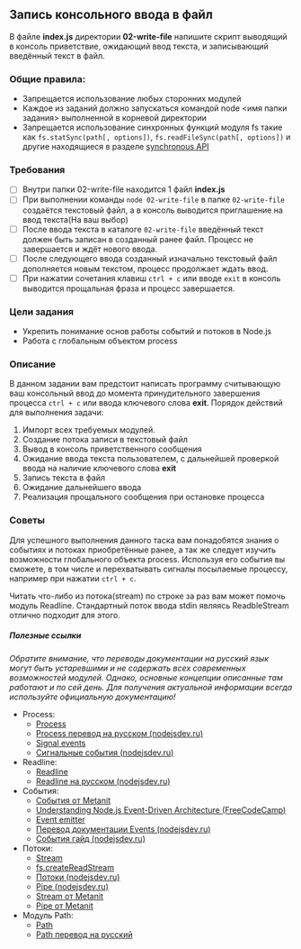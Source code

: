 ## Запись консольного ввода в файл

В файле **index.js** директории **02-write-file** напишите скрипт выводящий в консоль приветствие, ожидающий ввод текста, и записывающий введённый текст в файл.

### Общие правила:

- Запрещается использование любых сторонних модулей
- Каждое из заданий должно запускаться командой node <имя папки задания> выполненной в корневой директории
- Запрещается использование синхронных функций модуля fs такие как `fs.statSync(path[, options])`,
  `fs.readFileSync(path[, options])` и другие находящиеся в разделе [synchronous API](https://nodejs.org/api/fs.html#fs_synchronous_api)

### Требования

- [ ] Внутри папки 02-write-file находится 1 файл **index.js**
- [ ] При выполнении команды `node 02-write-file` в папке `02-write-file` создаётся текстовый файл, а в консоль выводится приглашение на ввод текста(На ваш выбор)
- [ ] После ввода текста в каталоге `02-write-file` введённый текст должен быть записан в созданный ранее файл. Процесс не завершается и ждёт нового ввода.
- [ ] После следующего ввода созданный изначально текстовый файл дополняется новым текстом, процесс продолжает ждать ввод.
- [ ] При нажатии сочетания клавиш `ctrl + c` или вводе `exit` в консоль выводится прощальная фраза и процесс завершается.

### Цели задания

- Укрепить понимание основ работы событий и потоков в Node.js
- Работа с глобальным объектом process

### Описание

В данном задании вам предстоит написать программу считывающую ваш консольный ввод до момента принудительного завершения процесса `ctrl + c` или ввода ключевого слова **exit**. Порядок действий для выполнения задачи:

1. Импорт всех требуемых модулей.
2. Создание потока записи в текстовый файл
3. Вывод в консоль приветственного сообщения
4. Ожидание ввода текста пользователем, с дальнейшей проверкой ввода на наличие ключевого слова **exit**
5. Запись текста в файл
6. Ожидание дальнейшего ввода
7. Реализация прощального сообщения при остановке процесса

### Советы

Для успешного выполнения данного таска вам понадобятся знания о событиях и потоках приобретённые ранее, а так же следует изучить возможности глобального объекта process. Используя его события вы сможете, в том числе и перехватывать сигналы посылаемые процессу, например при нажатии `ctrl + c`.

Читать что-либо из потока(stream) по строке за раз вам может помочь модуль Readline. Стандартный поток ввода stdin являясь ReadbleStream отлично подходит для этого.

##### Полезные ссылки

_Обратите внимание, что переводы документации на русский язык могут быть устаревшими и не содержать всех современных возможностей модулей. Однако, основные концепции описанные там работают и по сей день. Для получения актуальной информации всегда используйте официальную документацию!_

- Process:
  - [Process](https://nodejs.org/api/process.html)
  - [Process перевод на русском (nodejsdev.ru)](https://nodejsdev.ru/api/process/)
  - [Signal events](https://nodejs.org/api/process.html#process_signal_events)
  - [Сигнальные события (nodejsdev.ru)](https://nodejsdev.ru/api/process/#signal-events)
- Readline:
  - [Readline](https://nodejs.org/api/readline.html)
  - [Readline на русском (nodejsdev.ru)](https://nodejsdev.ru/api/readline/)
- События:
  - [События от Metanit](https://metanit.com/web/nodejs/2.9.php)
  - [Understanding Node.js Event-Driven Architecture (FreeCodeCamp)](https://www.freecodecamp.org/news/understanding-node-js-event-driven-architecture-223292fcbc2d/)
  - [Event emitter](https://nodejs.dev/learn/the-nodejs-event-emitter)
  - [Перевод документации Events (nodejsdev.ru)](https://nodejsdev.ru/api/events/)
  - [События гайд (nodejsdev.ru)](https://nodejsdev.ru/guide/events/)
- Потоки:
  - [Stream](https://nodejs.org/api/stream.html)
  - [fs.createReadStream](https://nodejs.org/api/fs.html#fs_fs_createreadstream_path_options)
  - [Потоки (nodejsdev.ru)](https://nodejsdev.ru/api/stream/)
  - [Pipe (nodejsdev.ru)](https://nodejsdev.ru/guide/pipe/)
  - [Stream от Metanit](https://metanit.com/web/nodejs/2.10.php)
  - [Pipe от Metanit](https://metanit.com/web/nodejs/2.11.php)
- Модуль Path:
  - [Path](https://nodejs.org/api/path.html)
  - [Path перевод на русский](https://nodejsdev.ru/api/path/)
